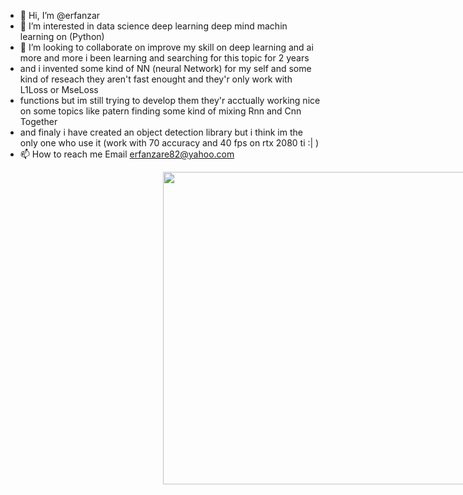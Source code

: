 - 👋 Hi, I’m @erfanzar
- 👀 I’m interested in data science deep learning deep mind machin learning on (Python)
- 💞️ I’m looking to collaborate on improve my skill on deep learning and ai more and more i been learning and searching for this topic for 2 years
-   and i invented some kind of NN (neural Network) for my self and some kind of reseach they aren't fast enought and they'r only work with L1Loss or MseLoss
-   functions but im still trying to develop them they'r acctually working nice on some topics like patern finding some kind of mixing Rnn and Cnn Together
-   and finaly i have created an object detection library but i think im the only one who use it (work with 70 accuracy and 40 fps on rtx 2080 ti :| )
- 📫 How to reach me Email erfanzare82@yahoo.com



<div align="center">
<img style="margin-left:50%" width='100%' height="500px" src='https://blenderartists.org/uploads/default/original/4X/f/7/f/f7f97be24ef847952438002eddf0267635e30abf.jpeg'/>

</div>
